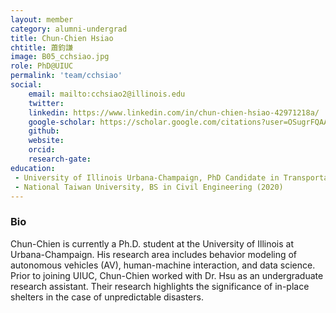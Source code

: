 ```yaml
---
layout: member
category: alumni-undergrad
title: Chun-Chien Hsiao
chtitle: 蕭鈞謙
image: B05_cchsiao.jpg
role: PhD@UIUC
permalink: 'team/cchsiao'
social:
    email: mailto:cchsiao2@illinois.edu
    twitter: 
    linkedin: https://www.linkedin.com/in/chun-chien-hsiao-42971218a/
    google-scholar: https://scholar.google.com/citations?user=OSugrFQAAAAJ&hl=en
    github: 
    website: 
    orcid: 
    research-gate: 
education:
 - University of Illinois Urbana-Champaign, PhD Candidate in Transportation Engineering
 - National Taiwan University, BS in Civil Engineering (2020)
---
```


<h3>Bio</h3>
Chun-Chien is currently a Ph.D. student at the University of Illinois at Urbana-Champaign. His research area includes behavior modeling of autonomous vehicles (AV), human-machine interaction, and data science. Prior to joining UIUC, Chun-Chien worked with Dr. Hsu as an undergraduate research assistant. Their research highlights the significance of in-place shelters in the case of unpredictable disasters.

